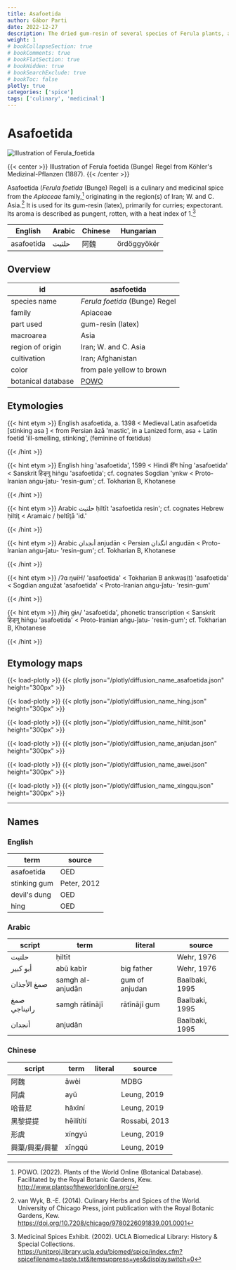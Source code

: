 ```yaml
---
title: Asafoetida
author: Gábor Parti
date: 2022-12-27
description: The dried gum-resin of several species of Ferula plants, also known as hing; devil's dung.
weight: 1
# bookCollapseSection: true
# bookComments: true
# bookFlatSection: true
# bookHidden: true
# bookSearchExclude: true
# bookToc: false
plotly: true
categories: ['spice']
tags: ['culinary', 'medicinal']
---
```


# Asafoetida

![Illustration of Ferula_foetida](/images/kohler/asafoetida.png)

{{< center >}}
Illustration of Ferula foetida (Bunge) Regel from Köhler's Medizinal-Pflanzen (1887).
{{< /center >}}

Asafoetida (*Ferula foetida* (Bunge) Regel) is a culinary and medicinal spice from the *Apiaceae* family,[^powo] originating in the region(s) of Iran; W. and C. Asia.[^van_wyk_culinary_2014] It is used for its gum-resin (latex), primarily for curries; expectorant. Its aroma is described as pungent, rotten, with a heat index of 1.[^ucla_medicinal_2002]

|  English |Arabic|Chinese| Hungarian |
|----------|------|-------|-----------|
|asafoetida| حلتیت|   阿魏  |ördöggyökér|

## Overview

|        id        |                     asafoetida                    |
|------------------|---------------------------------------------------|
|   species name   |           *Ferula foetida* (Bunge) Regel          |
|      family      |                      Apiaceae                     |
|     part used    |                 gum-resin (latex)                 |
|     macroarea    |                        Asia                       |
| region of origin |                Iran; W. and C. Asia               |
|    cultivation   |                 Iran; Afghanistan                 |
|       color      |             from pale yellow to brown             |
|botanical database|[POWO](https://powo.science.kew.org/taxon/842277-1)|

## Etymologies

{{< hint etym >}}
English asafoetida, a. 1398 < Medieval Latin asafoetida [stinking asa ] < from Persian āzā 'mastic', in a Lanized form, asa + Latin foetid 'ill-smelling, stinking', (feminine of fœtidus)

{{< /hint >}}

{{< hint etym >}}
English hing 'asafoetida', 1599 < Hindi हींग hīng 'asafoetida' < Sanskrit हिङ्गु hiṅgu 'asafoetida'; cf. cognates Sogdian 'ynkw < Proto-Iranian aṅgu-ǰatu- 'resin-gum'; cf. Tokharian B, Khotanese

{{< /hint >}}

{{< hint etym >}}
Arabic حلتيت ḥiltīt 'asafoetida resin'; cf. cognates Hebrew ḥiltiṯ < Aramaic / ḥeltīṯā 'id.'

{{< /hint >}}

{{< hint etym >}}
Arabic أنجدان anjudān < Persian انگدان angudān < Proto-Iranian aṅgu-ǰatu- 'resin-gum'; cf. Tokharian B, Khotanese

{{< /hint >}}

{{< hint etym >}}
/ʔɑ ŋʉiH/ 'asafoetida' < Tokharian B ankwaṣ(ṭ) 'asafoetida' < Sogdian angužat 'asafoetida' < Proto-Iranian aṅgu-ǰatu- 'resin-gum'

{{< /hint >}}

{{< hint etym >}}
/hɨŋ ɡɨʌ/ 'asafoetida', phonetic transcription < Sanskrit हिङ्गु hiṅgu 'asafoetida' < Proto-Iranian aṅgu-ǰatu- 'resin-gum'; cf. Tokharian B, Khotanese

{{< /hint >}}

## Etymology maps

{{< load-plotly >}}
{{< plotly json="/plotly/diffusion_name_asafoetida.json" height="300px" >}}

{{< load-plotly >}}
{{< plotly json="/plotly/diffusion_name_hing.json" height="300px" >}}

{{< load-plotly >}}
{{< plotly json="/plotly/diffusion_name_hiltit.json" height="300px" >}}

{{< load-plotly >}}
{{< plotly json="/plotly/diffusion_name_anjudan.json" height="300px" >}}

{{< load-plotly >}}
{{< plotly json="/plotly/diffusion_name_awei.json" height="300px" >}}

{{< load-plotly >}}
{{< plotly json="/plotly/diffusion_name_xingqu.json" height="300px" >}}

***

## Names

### English

|    term    |   source  |
|------------|-----------|
| asafoetida |    OED    |
|stinking gum|Peter, 2012|
|devil's dung|    OED    |
|    hing    |    OED    |

### Arabic

|   script   |      term      |    literal   |    source    |
|------------|----------------|--------------|--------------|
|    حلتیت   |     ḥiltīt     |              |  Wehr, 1976  |
|  أبو كبير  |    abū kabīr   |  big father  |  Wehr, 1976  |
| صمغ الأجذان|samgh al-anjudān|gum of anjudan|Baalbaki, 1995|
|صمغ راتيناجي| samgh rātīnājī | rātīnājī gum |Baalbaki, 1995|
|   أنجدان   |     anjudān    |              |Baalbaki, 1995|

### Chinese

| script |   term   |literal|    source   |
|--------|----------|-------|-------------|
|   阿魏   |   āwèi   |       |     MDBG    |
|   阿虞   |    ayü   |       | Leung, 2019 |
|   哈昔尼  |  hāxīní  |       | Leung, 2019 |
|  黑黎提提  |hēilítí​tí|       |Rossabi, 2013|
|   形虞   |  xíngyú  |       | Leung, 2019 |
|興蕖/興渠/興瞿|  xīngqú  |       | Leung, 2019 |

[^powo]: POWO. (2022). Plants of the World Online (Botanical Database). Facilitated by the Royal Botanic Gardens, Kew. http://www.plantsoftheworldonline.org/
[^van_wyk_culinary_2014]: van Wyk, B.-E. (2014). Culinary Herbs and Spices of the World. University of Chicago Press, joint publication with the Royal Botanic Gardens, Kew. https://doi.org/10.7208/chicago/9780226091839.001.0001
[^ucla_medicinal_2002]: Medicinal Spices Exhibit. (2002). UCLA Biomedical Library: History & Special Collections. https://unitproj.library.ucla.edu/biomed/spice/index.cfm?spicefilename=taste.txt&itemsuppress=yes&displayswitch=0

